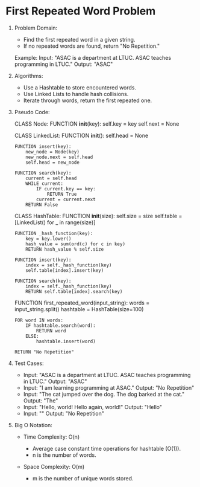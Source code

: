 
# First Repeated Word Problem


1. Problem Domain:

   - Find the first repeated word in a given string.
   - If no repeated words are found, return "No Repetition."

   Example:
     Input:  "ASAC is a department at LTUC. ASAC teaches programming in LTUC."
     Output: "ASAC"

2. Algorithms:

   - Use a Hashtable to store encountered words.
   - Use Linked Lists to handle hash collisions.
   - Iterate through words, return the first repeated one.

3. Pseudo Code:

   CLASS Node:
       FUNCTION __init__(key):
           self.key = key
           self.next = None

   CLASS LinkedList:
       FUNCTION __init__():
           self.head = None

       FUNCTION insert(key):
           new_node = Node(key)
           new_node.next = self.head
           self.head = new_node

       FUNCTION search(key):
           current = self.head
           WHILE current:
               IF current.key == key:
                   RETURN True
               current = current.next
           RETURN False

   CLASS HashTable:
       FUNCTION __init__(size):
           self.size = size
           self.table = [LinkedList() for _ in range(size)]

       FUNCTION _hash_function(key):
           key = key.lower()
           hash_value = sum(ord(c) for c in key)
           RETURN hash_value % self.size

       FUNCTION insert(key):
           index = self._hash_function(key)
           self.table[index].insert(key)

       FUNCTION search(key):
           index = self._hash_function(key)
           RETURN self.table[index].search(key)

   FUNCTION first_repeated_word(input_string):
       words = input_string.split()
       hashtable = HashTable(size=100)

       FOR word IN words:
           IF hashtable.search(word):
               RETURN word
           ELSE:
               hashtable.insert(word)

       RETURN "No Repetition"

4. Test Cases:

   - Input: "ASAC is a department at LTUC. ASAC teaches programming in LTUC."
     Output: "ASAC"
   - Input: "I am learning programming at ASAC."
     Output: "No Repetition"
   - Input: "The cat jumped over the dog. The dog barked at the cat."
     Output: "The"
   - Input: "Hello, world! Hello again, world!"
     Output: "Hello"
   - Input: ""
     Output: "No Repetition"

5. Big O Notation:

   - Time Complexity: O(n)
     * Average case constant time operations for hashtable (O(1)).
     * n is the number of words.

   - Space Complexity: O(m)
     * m is the number of unique words stored.
